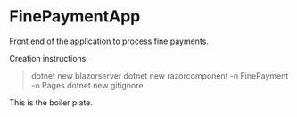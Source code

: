 # FinePaymentApp

Front end of the application to process fine payments.

Creation instructions:
> dotnet new blazorserver
> dotnet new razorcomponent -n FinePayment -o Pages
> dotnet new gitignore

This is the boiler plate.